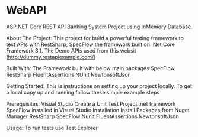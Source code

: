 # WebAPI
ASP.NET Core REST API Banking System Project using InMemory Database.


About The Project:
This project for build a powerful testing framework to test APIs with RestSharp, SpecFlow the framework built on .Net Core Framework 3.1. The Demo APIs used from this websit (http://dummy.restapiexample.com/)

Built With:
The Framework built with below main packages
SpecFlow
RestSharp
FluentAssertions
NUnit
NewtonsoftJson

Getting Started:
This is instructions on setting up your project locally. To get a local copy up and running follow these simple example steps.

Prerequisites:
Visual Studio
Create a Unit Test Project .net framework
SpecFlow installed in Visual Studio
Installation
Install Packages from Nuget Manager
RestSharp
SpecFlow
Nunit
FluentAssertions
NewtonsoftJson

Usage:
To run tests use Test Explorer
